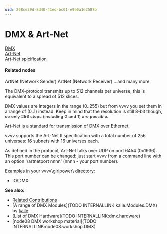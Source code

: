 ```yaml
---
uid: 268ce39d-8d40-41ed-bc01-e9e0a1e2587b
---
```


# DMX & Art-Net


<a href="http://en.wikipedia.org/wiki/DMX512" class="extURL" target="_blank">DMX</a>  
<a href="http://en.wikipedia.org/wiki/Art-Net" class="extURL" target="_blank">Art-Net</a>  
<a href="http://www.artisticlicence.com/WebSiteMaster/User%20Guides/art-net.pdf" class="extURL" target="_blank">Art-Net spicification</a>  

#### Related nodes
<span class="node">ArtNet (Network Sender)</span>
<span class="node">ArtNet (Network Receiver)</span> 
...and many more  




The DMX-protocol transmits up to 512 channels per universe, this is equivalent to a spread of 512 slices.  

DMX values are Integers in the range (0..255) but from vvvv you set them in a range of (0..1) instead. Keep in mind that the resolution is still 8-bit though, so only 256 steps (including 0 and 1) are possible.  

Art-Net is a standard for transmission of DMX over Ethernet.  

vvvv supports the Art-Net II specification with a total number of 256 universes: 16 subnets with 16 universes each.   

As defined in the protocol, Art-Net talks over UDP on port 6454 (0x1936). This port number can be changed: just start vvvv from a command line with an option '/artnetport nnnn' (nnnn - your port number).  

Examples in your vvvv\girlpower\ directory:  
* IO\DMX  

**See also:**  
* <a href="https://vvvv.org/contributions/1353+1351+2439+1352+7934+2438+1354+1355/7414+2187" class="extURL" target="_blank">Related Contributions</a>  
* [A range of DMX Modules](TODO INTERNALLINK:kalle.Modules.DMX) by <span class="user"><a href="https://vvvv.org/users/kalle" class="extURL" target="_blank">kalle</a></span>  
* [List of DMX Hardware](TODO INTERNALLINK:dmx.hardware)  
* [node08 DMX workshop material](TODO INTERNALLINK:node08.workshop.DMX)  




